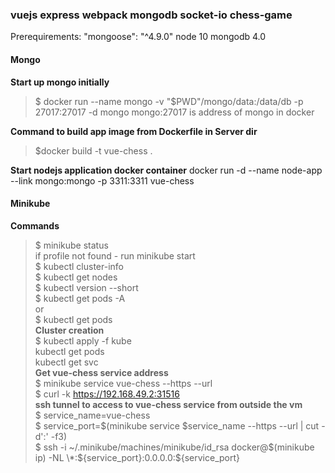 ### vuejs express webpack mongodb socket-io chess-game

Prerequirements:  "mongoose": "^4.9.0" node 10 mongodb 4.0

#### Mongo
**Start up mongo initially**
> $ docker run --name mongo -v "$PWD"/mongo/data:/data/db -p 27017:27017 -d mongo
mongo:27017 is address of mongo in docker

**Command to build app image from Dockerfile in Server dir**
> $docker build -t vue-chess .

**Start nodejs application docker container**
 docker run -d --name node-app --link mongo:mongo -p 3311:3311 vue-chess


#### Minikube

**Commands**  
> $ minikube status  
if profile not found - run minikube start  
> $ kubectl cluster-info  
> $ kubectl get nodes  
> $ kubectl version --short  
> $ kubectl get pods -A  
or   
> $ kubectl get pods  
**Cluster creation**  
> $ kubectl apply -f kube  
>  kubectl get pods  
>  kubectl get svc  
**Get vue-chess service address**  
> $ minikube service vue-chess --https --url  
> $ curl -k https://192.168.49.2:31516  
**ssh tunnel to access to vue-chess service from outside the vm**  
> $ service_name=vue-chess  
> $ service_port=$(minikube service $service_name --https --url | cut -d':' -f3)  
> $ ssh -i ~/.minikube/machines/minikube/id_rsa docker@$(minikube ip) -NL \*:${service_port}:0.0.0.0:${service_port}  

